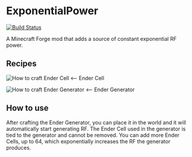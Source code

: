 # ExponentialPower
[![Build Status](https://travis-ci.org/MoSadie/ExponentialPower.svg?branch=master)](https://travis-ci.org/MoSadie/ExponentialPower)

A Minecraft Forge mod that adds a source of constant exponential RF power.

## Recipes
![How to craft Ender Cell](https://github.com/MoSadie/ExponentialPower/blob/master/pictures/EnderCellRecipie.PNG) <-- Ender Cell

![How to craft Ender Generator](https://github.com/MoSadie/ExponentialPower/blob/master/pictures/EnderGeneratorRecipie.PNG) <-- Ender Generator
## How to use
 After crafting the Ender Generator, you can place it in the world and it will automatically start generating RF. The Ender Cell used in the generator is tied to the generator and cannot be removed. You can add more Ender Cells, up to 64, which exponentially increases the RF the generator produces.
